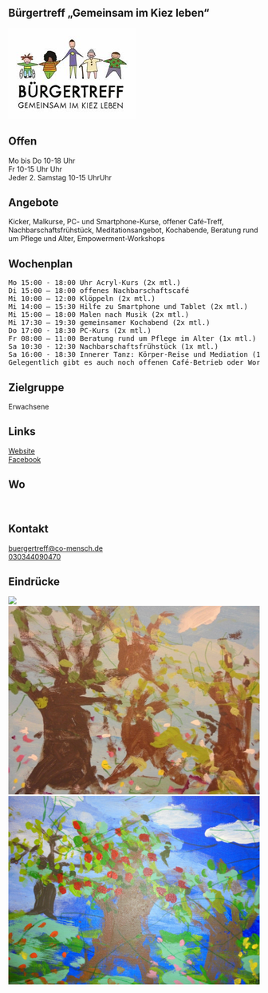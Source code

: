 ## Bürgertreff „Gemeinsam im Kiez leben“
<img id="topmedia" src="/Begegnungen/Images/Buergertreff/logo.png" />

## Offen
Mo bis Do 10-18 Uhr<br>
Fr 10-15 Uhr Uhr<br>
Jeder 2. Samstag 10-15 UhrUhr<br>

## Angebote
Kicker, Malkurse, PC- und Smartphone-Kurse, offener Café-Treff, Nachbarschaftsfrühstück, Meditationsangebot, Kochabende, Beratung rund um Pflege und Alter, Empowerment-Workshops
## Wochenplan
<pre id="weeklyschedule">
Mo 15:00 - 18:00 Uhr Acryl-Kurs (2x mtl.)
Di 15:00 – 18:00 offenes Nachbarschaftscafé
Mi 10:00 – 12:00 Klöppeln (2x mtl.)
Mi 14:00 – 15:30 Hilfe zu Smartphone und Tablet (2x mtl.)
Mi 15:00 – 18:00 Malen nach Musik (2x mtl.)
Mi 17:30 – 19:30 gemeinsamer Kochabend (2x mtl.)
Do 17:00 - 18:30 PC-Kurs (2x mtl.)
Fr 08:00 – 11:00 Beratung rund um Pflege im Alter (1x mtl.)
Sa 10:30 - 12:30 Nachbarschaftsfrühstück (1x mtl.)
Sa 16:00 - 18:30 Innerer Tanz: Körper-Reise und Mediation (1x mtl.)
Gelegentlich gibt es auch noch offenen Café-Betrieb oder Workshops, wenn die Räume nicht mit anderen Angeboten belegt sind.
</pre>

## Zielgruppe
Erwachsene

## Links
<a class="external_link" href=" http://www.gemeinsam-im-kiez.de/">Website</a><br>
<a class="external_link" href=" https://www.facebook.com/B%C3%BCrgertreff-Gemeinsam-im-Kiez-leben-der-Cooperative-Mensch-596830347409555/">Facebook</a><br>

## Wo
<div id="gmap"></div>
<script>window.onload = showMap('Schöneicher Straße 10A, 13055 Berlin', 0, 'gmap_mini')</script><br>

## Kontakt
[buergertreff@co-mensch.de](buergertreff@co-mensch.de)<br>
<a href="tel:+4930344090470 "> 030344090470</a>

## Eindrücke
<div class="mediacontainer">
  <img src="/Begegnungen/Images/Buergertreff/1.jpg " />
  <img src="/Begegnungen/Images/Buergertreff/2.jpg " />
  <img src="/Begegnungen/Images/Buergertreff/3.jpg " />
</div>
